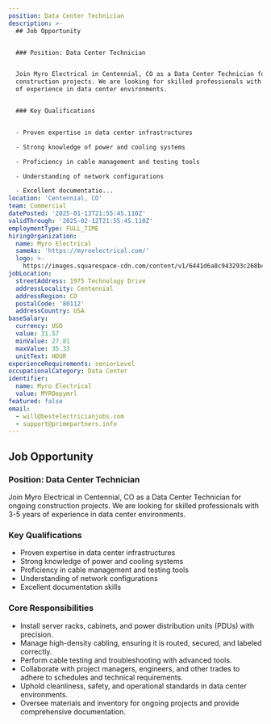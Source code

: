 ```yaml
---
position: Data Center Technician
description: >-
  ## Job Opportunity


  ### Position: Data Center Technician


  Join Myro Electrical in Centennial, CO as a Data Center Technician for ongoing
  construction projects. We are looking for skilled professionals with 3-5 years
  of experience in data center environments.


  ### Key Qualifications


  - Proven expertise in data center infrastructures

  - Strong knowledge of power and cooling systems

  - Proficiency in cable management and testing tools

  - Understanding of network configurations

  - Excellent documentatio...
location: 'Centennial, CO'
team: Commercial
datePosted: '2025-01-13T21:55:45.110Z'
validThrough: '2025-02-12T21:55:45.110Z'
employmentType: FULL_TIME
hiringOrganization:
  name: Myro Electrical
  sameAs: 'https://myroelectrical.com/'
  logo: >-
    https://images.squarespace-cdn.com/content/v1/6441d6a8c943293c268b4359/7b2478ca-3514-499f-80c1-3a92bb142f0c/curve__1_-removebg-preview.png?format=1500w
jobLocation:
  streetAddress: 1975 Technology Drive
  addressLocality: Centennial
  addressRegion: CO
  postalCode: '80112'
  addressCountry: USA
baseSalary:
  currency: USD
  value: 31.57
  minValue: 27.81
  maxValue: 35.33
  unitText: HOUR
experienceRequirements: seniorLevel
occupationalCategory: Data Center
identifier:
  name: Myro Electrical
  value: MYROepymrl
featured: false
email:
  - will@bestelectricianjobs.com
  - support@primepartners.info
---
```




## Job Opportunity

### Position: Data Center Technician

Join Myro Electrical in Centennial, CO as a Data Center Technician for ongoing construction projects. We are looking for skilled professionals with 3-5 years of experience in data center environments.

### Key Qualifications

- Proven expertise in data center infrastructures
- Strong knowledge of power and cooling systems
- Proficiency in cable management and testing tools
- Understanding of network configurations
- Excellent documentation skills

### Core Responsibilities

- Install server racks, cabinets, and power distribution units (PDUs) with precision.
- Manage high-density cabling, ensuring it is routed, secured, and labeled correctly.
- Perform cable testing and troubleshooting with advanced tools.
- Collaborate with project managers, engineers, and other trades to adhere to schedules and technical requirements.
- Uphold cleanliness, safety, and operational standards in data center environments.
- Oversee materials and inventory for ongoing projects and provide comprehensive documentation.